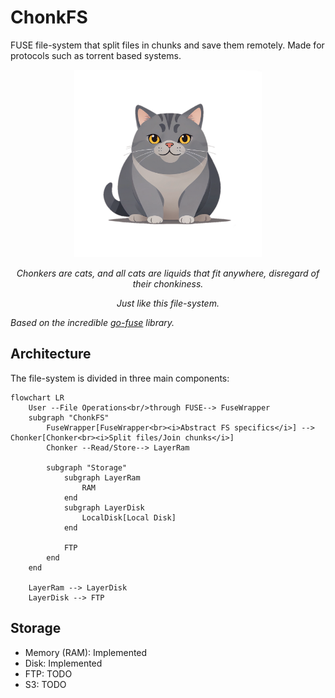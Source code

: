 # ChonkFS

FUSE file-system that split files in chunks and save them remotely.
Made for protocols such as torrent based systems. 

<p align="center">
<img src="./assets/chonker.png" alt="avatar" width="300"/>
</p>

<p align="center">
<i>Chonkers are cats, and all cats are liquids that fit anywhere, disregard of their chonkiness.</i>
</p>

<p align="center">
<i>Just like this file-system.</i>
</p>

*Based on the incredible [go-fuse](https://github.com/hanwen/go-fuse) library.*

## Architecture

The file-system is divided in three main components:

```mermaid
flowchart LR
    User --File Operations<br/>through FUSE--> FuseWrapper
    subgraph "ChonkFS"
        FuseWrapper[FuseWrapper<br><i>Abstract FS specifics</i>] --> Chonker[Chonker<br><i>Split files/Join chunks</i>]
        Chonker --Read/Store--> LayerRam

        subgraph "Storage"
            subgraph LayerRam
                RAM 
            end
            subgraph LayerDisk
                LocalDisk[Local Disk]
            end
            
            FTP
        end
    end

    LayerRam --> LayerDisk
    LayerDisk --> FTP
```

## Storage

* Memory (RAM): Implemented
* Disk: Implemented
* FTP: TODO
* S3: TODO